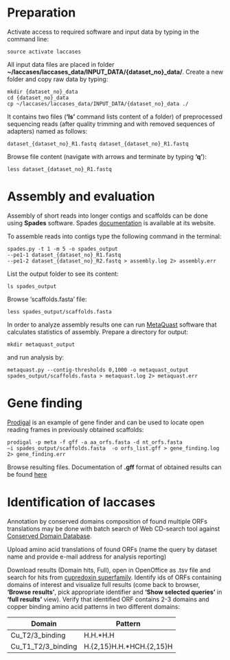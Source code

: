 
# Preparation 


Activate access to required software and input data by typing in the command line:

```
source activate laccases
```

All input data files are placed in folder **~/laccases/laccases_data/INPUT_DATA/{dataset_no}_data/**. Create a new folder and copy raw data by typing:

```
mkdir {dataset_no}_data
cd {dataset_no}_data
cp ~/laccases/laccases_data/INPUT_DATA/{dataset_no}_data ./
```

It contains two files (**‘ls’** command lists content of a folder) of preprocessed sequencing reads (after quality trimming and with removed sequences of adapters) named as follows:

`
dataset_{dataset_no}_R1.fastq
dataset_{dataset_no}_R1.fastq
`

Browse file content (navigate with arrows and terminate by typing **‘q’**):
```
less dataset_{dataset_no}_R1.fastq
```

# Assembly and evaluation

Assembly of short reads into longer contigs and scaffolds can be done using **Spades** software.
Spades [documentation](http://cab.spbu.ru/files/release3.13.0/manual.html) is available at its website. 

To assemble reads into contigs type the following command in the terminal:

```
spades.py -t 1 -m 5 -o spades_output 
--pe1-1 dataset_{dataset_no}_R1.fastq 
--pe1-2 dataset_{dataset_no}_R2.fastq > assembly.log 2> assembly.err
```

List the output folder to see its content:

```
ls spades_output
```

Browse ‘scaffolds.fasta’ file:

```
less spades_output/scaffolds.fasta
```


In order to analyze assembly results one can run [MetaQuast](http://bioinf.spbau.ru/metaquast) software that calculates statistics of assembly. Prepare a directory for output:

```
mkdir metaquast_output
```

and run analysis by:

```
metaquast.py --contig-thresholds 0,1000 -o metaquast_output 
spades_output/scaffolds.fasta > metaquast.log 2> metaquast.err
```

# Gene finding

[Prodigal](http://compbio.ornl.gov/prodigal/) is an example of gene finder and can be used to locate open reading frames in previously obtained scaffolds:

```
prodigal -p meta -f gff -a aa_orfs.fasta -d nt_orfs.fasta 
–i spades_output/scaffolds.fasta  -o orfs_list.gff > gene_finding.log 2> gene_finding.err
```

Browse resulting files. Documentation of **.gff** format of obtained results can be found [here](https://github.com/hyattpd/prodigal/wiki/understanding-the-prodigal-output)

# Identification of laccases

Annotation by conserved domains composition of found multiple ORFs translations may be done with batch search of Web CD-search tool against [Conserved Domain Database](https://www.ncbi.nlm.nih.gov/Structure/bwrpsb/bwrpsb.cgi).

Upload amino acid translations of found ORFs (name the query by dataset name and provide e-mail address for analysis reporting)

Download results (Domain hits, Full), open in OpenOffice as .tsv file and search for hits from [cupredoxin superfamily](https://www.ncbi.nlm.nih.gov/Structure/cdd/cddsrv.cgi?uid=cl19115). Identify ids of ORFs containing domains of interest and visualize full results (come back to browser, **‘Browse results’**, pick appropriate identifier and **‘Show selected queries’** in **‘full results’** view).
Verify that identified ORF contains 2-3 domains and copper binding amino acid patterns in two different domains:

| Domain  | Pattern |
| ------------- | ------------- |
| Cu_T2/3_binding | H.H.*H.H |
| Cu_T1_T2/3_binding | H.{2,15}H.H.*HCH.{2,15}H |

